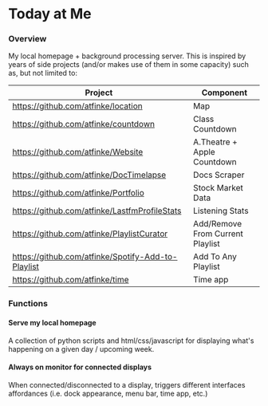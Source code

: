 # Today at Me

### Overview

My local homepage + background processing server. This is inspired by years of side projects (and/or makes use of them in some capacity) such as, but not limited to:

| Project  | Component |
| ------------- | ------------- |
| https://github.com/atfinke/location  | Map |
| https://github.com/atfinke/countdown  | Class Countdown  |
| https://github.com/atfinke/Website  | A.Theatre + Apple Countdown  |
| https://github.com/atfinke/DocTimelapse  | Docs Scraper  |
| https://github.com/atfinke/Portfolio  | Stock Market Data |
| https://github.com/atfinke/LastfmProfileStats  | Listening Stats  |
| https://github.com/atfinke/PlaylistCurator  | Add/Remove From Current Playlist  |
| https://github.com/atfinke/Spotify-Add-to-Playlist  | Add To Any Playlist  |
| https://github.com/atfinke/time  | Time app  |

### Functions
#### Serve my local homepage
A collection of python scripts and html/css/javascript for displaying what's happening on a given day / upcoming week.

#### Always on monitor for connected displays
When connected/disconnected to a display, triggers different interfaces affordances (i.e. dock appearance, menu bar, time app, etc.)

